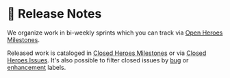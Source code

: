 # 🚢 Release Notes

We organize work in bi-weekly sprints which you can track via [Open Heroes Milestones](https://github.com/HeroesHQ/HEROES/milestones).&#x20;

Released work is cataloged in [Closed Heroes Milestones](https://github.com/HeroesHQ/HEROES/milestones?state=closed) or via [Closed Heroes Issues](https://github.com/HeroesHQ/HEROES/issues?q=is%3Aissue+is%3Aclosed). It's also possible to filter closed issues by [bug](https://github.com/HeroesHQ/HEROES/issues?q=is%3Aissue+is%3Aclosed+label%3Abug+) or [enhancement](https://github.com/HeroesHQ/HEROES/issues?q=is%3Aissue+is%3Aclosed+label%3A%22WORK+REQUEST%22+) labels.

